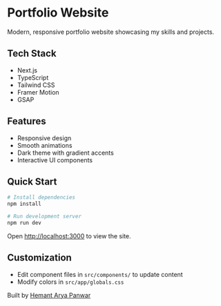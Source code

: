 # Portfolio Website

Modern, responsive portfolio website showcasing my skills and projects.

## Tech Stack

- Next.js
- TypeScript
- Tailwind CSS
- Framer Motion
- GSAP

## Features

- Responsive design
- Smooth animations
- Dark theme with gradient accents
- Interactive UI components


## Quick Start

```bash
# Install dependencies
npm install

# Run development server
npm run dev
```

Open [http://localhost:3000](http://localhost:3000) to view the site.

## Customization

- Edit component files in `src/components/` to update content
- Modify colors in `src/app/globals.css`

Built by [Hemant Arya Panwar](https://github.com/hemantaryapanwar)
